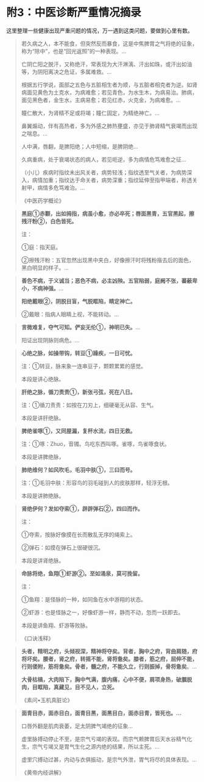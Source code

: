 # 附3：中医诊断严重情况摘录

这里整理一些健康出现严重问题的情况，万一遇到这类问题，要做到心里有数。

> 若久病之人，本不能食，但突然反而暴食，这是中焦脾胃之气将绝的征象，称为“除中”，也是“回光返照”的一种表现。...
>
> 亡阴亡阳之脱汗，又称绝汗，常表现为大汗淋漓、汗出如珠，或汗出如油等，为阴阳离决之危证，多属难救。...
>
> 根据五行学说，面部之五色与五脏相生者为顺，与五脏者相克者为逆。如肾病面见黄色为土克水，为病难愈；若见青色，为水生木，为病易治。肺病，面见黑色者，金生水，主病易愈；若见红赤，火克金，为病难愈。...
>
> 瞳仁散大，为肾精不足或将竭；瞳仁固定，为精绝神亡。...
>
> 鼻翼煽动，伴有高热者，多为外感之肺热壅盛，亦见于肺肾精气衰竭而出现之喘息。...
>
> 人中满，唇翻，是脾阳绝；人中短缩，是脾阴绝...
>
> 久病重病，处于衰竭状态的病人，若见呃逆，多为病情危笃难愈之征...
>
> （小儿）疾病时指纹未出风关者，病势轻浅；指纹透至气关者，为病势深入，病情加重；指纹达于命关者，病势深重；指纹延伸至指甲端者，称透关射甲，病情多危笃难治。...
>
> 《中医药学概论》



> **黑庭①赤颧，出如拇指，病虽小愈，亦必卒死；唇面黑青，五官黑起，擦残汗粉②，白色皆死。**
>
> 注：
>
> ①庭：指天庭。
>
> ②擦残汗粉：五官忽然出现黑中夹白，好像擦汗时将残粉揩去后的面色，黑白明显的样子。...

> **善色不病，于义诚当；恶色不病，必主凶殃。五官陷弱，庭阙不张，蕃蔽卑小，不病神强。**...
>
> **阳绝戴眼②，阴脱目盲，气脱眶陷，睛定神亡。**
>
> ②戴眼：指病人眼睛上视，不能转动。...

> **言微难复，夺气可知。俨妄无伦①，神明已失。**...
>
> 阳证出现阴脉则病危。...

> **心绝之脉，如操带钩，转豆①躁疾，一日可忧。**
>
> 注：①转豆，脉来象一连串豆子，颗颗累累的感觉。
>
> 本段是讲心绝脉。

> **肝绝之脉，循刀责责①，新张弓弦，死在八日。**
>
> 注：①循刀责责：如按在刀刃上，细硬毫无从容、生气。
>
> 本段是讲肝绝脉。

> **脾绝雀啄①，又同屋漏，复杯水流，四日无救。**
>
> 注：①啄：Zhuo，音镯。鸟吃东西叫啄。雀啄，鸟雀啄食状。
>
> 本段是讲脾绝脉，

> **肺绝维何？如风吹毛，毛羽中肤①，三曰而号。**
>
> 注：①毛羽中肤：形容鸟的羽毛碰到人的皮肤那样，轻浮无根。
>
> 本段是讲肺绝脉。

> **肾绝伊何？发如夺索①，辟辟弹石②，四曰而作。**
>
> 注：
>
> ①夺索，按脉好像摸在长而散乱无序的绳索上。
>
> ②弹石：如摸在弹石上很硬很沉。
>
> 本段是讲肾绝脉。

> **命脉将绝，鱼翔①虾游②。至如涌泉，莫可挽留。**
>
> 注：
>
> ①鱼翔：是怪脉的一种，如同鱼在水中游翔的状态。
>
> ②虾游：也是怪脉之一，好像虾游一样，静而不动，忽而一跃即去。
>
> 本段是讲鱼翔、虾游等败脉。
>
> 《口诀浅释》



> **头者，精明之府，头倾视深，精神将夺矣。背者，胸中之府，背曲肩随，府将坏矣。腰者，肾之府，转摇不能，肾将惫矣。膝者，筋之府，屈伸不能，行则偻附，筋将惫矣。骨者，髓之府，不能久立，行则振掉，骨将惫矣**。...
>
> **大骨枯槁，大肉陷下，胸中气满，腹内痛，心中不便，肩项身热，破䐃脱肉，目眶陷，真藏见，目不见人，立死。**
>
> 《素问•玉机真脏论》

> **面青目赤，面赤目白，面青目黑，面黑目白，面赤目青，皆死也。...**
>
> 口唇外翻是肌肉衰萎，足太阴脾气竭绝的征象...
>
> 虚里脉搏动停止不至，是宗气亏竭的表现。而宗气赖脾胃后天水谷精气化生，宗气亏竭又是胃气生化之源内绝的结果，所以主死。...
>
> 虚里穴搏动过甚，内动与衣俱振动，是宗气外泄，胃气将尽的具体表现。...
>
> 《黄帝内经讲解》